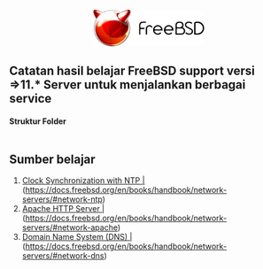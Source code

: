 <p align="center">
<img src="/assets/images/logo.png" alt="Debian Logo" style="width:200px;"/>
</p>

## Catatan hasil belajar FreeBSD support versi =>11.* Server untuk menjalankan berbagai service

#### Struktur Folder
```sh
```
## Sumber belajar
1. [Clock Synchronization with NTP | ](https://docs.freebsd.org/en/books/handbook/network-servers/#network-ntp)(https://docs.freebsd.org/en/books/handbook/network-servers/#network-ntp)
2. [Apache HTTP Server | ](https://docs.freebsd.org/en/books/handbook/network-servers/#network-apache)(https://docs.freebsd.org/en/books/handbook/network-servers/#network-apache)
3. [Domain Name System (DNS) | ](https://docs.freebsd.org/en/books/handbook/network-servers/#network-dns)(https://docs.freebsd.org/en/books/handbook/network-servers/#network-dns)
